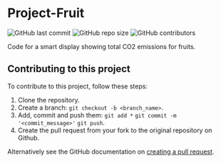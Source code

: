 # Project-Fruit

![GitHub last commit](https://img.shields.io/github/last-commit/axelekenberg/projectfruit)
![GitHub repo size](https://img.shields.io/github/repo-size/axelekenberg/projectfruit)
![GitHub contributors](https://img.shields.io/github/contributors/axelekenberg/projectfruit)

Code for a smart display showing total CO2 emissions for fruits.

## Contributing to this project
To contribute to this project, follow these steps:

1. Clone the repository. 
2. Create a branch: `git checkout -b <branch_name>`.
3. Add, commit and push them: `git add *` `git commit -m '<commit_message>'` `git push`.
4. Create the pull request from your fork to the original repository on Github.

Alternatively see the GitHub documentation on [creating a pull request](https://help.github.com/en/github/collaborating-with-issues-and-pull-requests/creating-a-pull-request).

<!--

## Contributors

Thanks to the following people who have contributed to this project:

* [@seetee](https://github.com/seetee)

## Contact

If you want to contact me you can reach me on Twitter @alltinomit.

## License

![Code License](https://img.shields.io/github/license/axelekenberg/projectfruit)

-->
